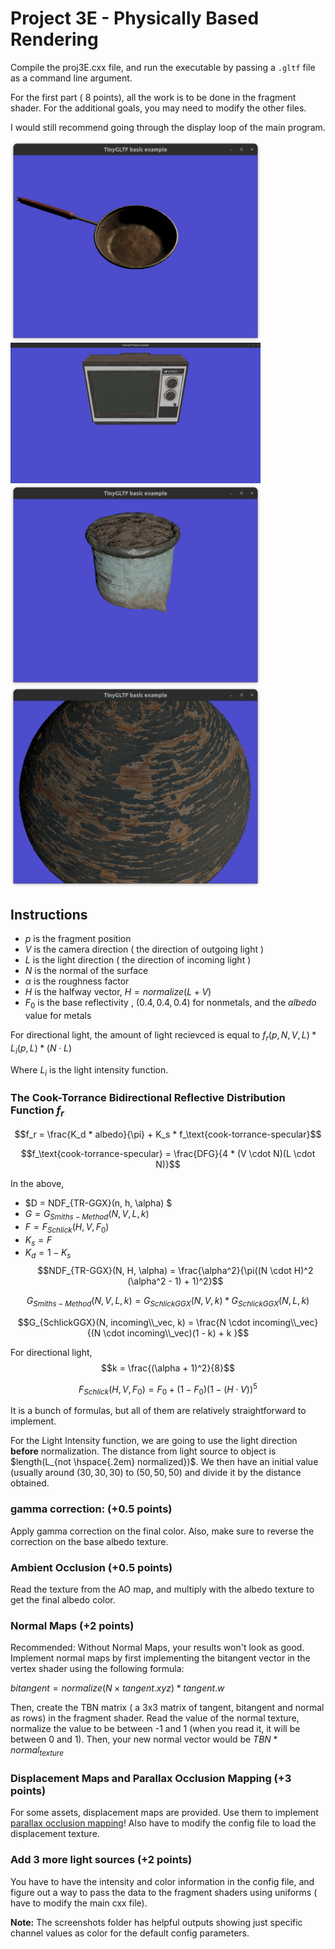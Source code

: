 # Project 3E - Physically Based Rendering

Compile the proj3E.cxx file, and run the executable by passing a `.gltf` file as a command line argument.

For the first part ( 8 points), all the work is to be done in the fragment shader. For the additional goals, you may need to modify the other files. 

I would still recommend going through the display loop of the main program.

<img src="screenshots/Brasspan-full.png" width=400> <img src="screenshots/TV_full.png" width=400>
<img src="screenshots/Compost_full.png" width=400> <img src="screenshots/Woodtexture-full.png" width=400>



## Instructions 

- $p$ is the fragment position
- $V$ is the camera direction ( the direction of outgoing light ) 
- $L$ is the light direction ( the direction of incoming light ) 
- $N$ is the normal of the surface
- $\alpha$ is the roughness factor
- $H$ is the halfway vector, $H = normalize(L+V)$
- $F_0$ is the base reflectivity , $(0.4,0.4,0.4)$ for nonmetals, and the $albedo$ value for metals

For directional light, the amount of light recievced is equal to $f_r(p,N,V,L) * L_i(p,L) * (N \cdot L)$

Where $L_i$ is the light intensity function.


### The Cook-Torrance Bidirectional Reflective Distribution Function $f_r$

$$f_r = \frac{K_d * albedo}{\pi} + K_s * f_\text{cook-torrance-specular}$$


$$f_\text{cook-torrance-specular} = \frac{DFG}{4 * (V \cdot N)(L \cdot N)}$$

In the above, 
- $D = NDF_{TR-GGX}(n, h, \alpha) $
- $G = G_{Smiths-Method}(N,V,L,k)$ 
- $F = F_{Schlick}(H, V, F_0)$
- $K_s = F$
- $K_d = 1 - K_s$
$$NDF_{TR-GGX}(N, H, \alpha) = \frac{\alpha^2}{\pi((N \cdot H)^2 (\alpha^2 - 1) + 1)^2}$$


$$G_{Smiths-Method}(N,V,L,k)       		 =   G_{SchlickGGX}(N, V, k) * G_{SchlickGGX}(N, L, k)  		$$

$$G_{SchlickGGX}(N, incoming\\_vec, k)       		 =    		\frac{N \cdot incoming\\_vec}    	{(N \cdot incoming\\_vec)(1 - k) + k }$$

For directional light, $$k = \frac{(\alpha + 1)^2}{8}$$

$$F_{Schlick}(H, V, F_0) =     F_0 + (1 - F_0) ( 1 - (H \cdot V))^5$$



It is a bunch of formulas, but all of them are relatively straightforward to implement. 

For the Light Intensity function, we are going to use the light direction **before** normalization. The distance from light source to object is $length(L_{not \hspace{.2em} normalized})$. We then have an initial value (usually around $(30,30,30)$ to $(50,50,50)$ and divide it by the distance obtained.

### gamma correction: (+0.5 points)

Apply gamma correction on the final color. Also, make sure to reverse the correction on the base albedo texture.

### Ambient Occlusion (+0.5 points)

Read the texture from the AO map, and multiply with the albedo texture to get the final albedo color.

### Normal Maps (+2 points)

Recommended: Without Normal Maps, your results won't look as good. Implement normal maps by first implementing the bitangent vector in the vertex shader using the following formula:

$bitangent = normalize( N \times tangent.xyz ) * tangent.w$

Then, create the TBN matrix ( a 3x3 matrix of tangent, bitangent and normal as rows) in the fragment shader. Read the value of the normal texture, normalize the value to be between -1 and 1 (when you read it, it will be between 0 and 1). Then, your new normal vector would be $TBN * normal_{texture}$

### Displacement Maps and Parallax Occlusion Mapping (+3 points)

For some assets, displacement maps are provided. Use them to implement [parallax occlusion mapping](https://learnopengl.com/Advanced-Lighting/Parallax-Mapping)! Also have to modify the config file to load the displacement texture.

### Add 3 more light sources (+2 points)

You have to have the intensity and color information in the config file, and figure out a way to pass the data to the fragment shaders using uniforms ( have to modify the main cxx file).



**Note:** The screenshots folder has helpful outputs showing just specific channel values as color for the default config parameters.

